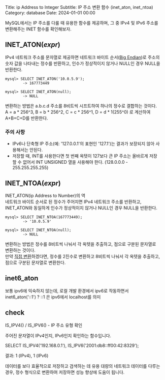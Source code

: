 Title: ip Address to Integer
Subtitle: IP 주소 변환 함수 (inet_aton, inet_ntoa)
Category: database
Date: 2024-01-01 00:00

MySQL에서는 IP 주소를 다룰 때 유용한 함수를 제공하며, 그 중 IPv4 및 IPv6 주소를 변환해주는 INET 함수를 확인해보자.

## INET_ATON(_expr_)

IPv4 네트워크 주소를 문자열로 제공하면 네트워크 바이트 순서([Big Endian](https://www.tcpschool.com/c/c_refer_endian))로 주소의 숫자 값을 나타내는 정수를 반환하고,
인수가 정상적이지 않거나 NULL인 경우 NULL을 반환한다.

```shell
mysql> SELECT INET_ATON('10.0.5.9');  
        -> 167773449
        
mysql> SELECT INET_ATON(null);
        -> NULL
```

변환하는 방법은 a.b.c.d 주소를 8비트씩 시프트하여 하나의 정수로 결합하는 것이다.  
A = a * 256^3, B = b * 256^2, C = c * 256^1, D = d * 1(255^0) 로 계산하여 A+B+C+D를 반환한다.

### 주의 사항

- IPv6나 단축형 IP 주소(예: '127.0.0.1'의 표현인 '127.1')는 결과가 보장되지 않아 사용해서는 안된다.
- 저장할 때, INT를 사용한다면 첫 번째 옥텟이 127보다 큰 IP 주소는 올바르게 저장할 수 없어서 INT UNSIGNED 열을 사용해야 한다. (128.0.0.0 - 255.255.255.255)

## INET_NTOA(_expr_)

INET_ATON(ip Address to Number)의 역  
네트워크 바이트 순서로 된 정수가 주어지면 IPv4 네트워크 주소를 반환하고, INET_ATON와 동일하게 인수가 정상적이지 않거나 NULL인 경우 NULL을 반환한다.

```shell
mysql> SELECT INET_NTOA(167773449);
        -> '10.0.5.9'
        
mysql> SELECT INET_NTOA(null);
        -> NULL
```

변환하는 방법은 정수를 8비트씩 나눠서 각 옥텟을 추출하고, 점으로 구분된 문자열로 변환하는 것이다.  
만약 [직접 변환](https://www.digikey.kr/ko/resources/conversion-calculators/conversion-calculator-number-conversion)하겠다면,
정수를 2진수로 변환하고 8비트씩 나눠서 각 옥텟을 추출하고, 점으로 구분된 문자열로 변환한다.


## inet6_aton

보통 ipv6에 익숙하지 않는데, 로컬 개발 환경에서 ipv6로 작동하면서 inet6_aton('::1') ?
::1 은 ipv6에서 localhost를 의미


## check
IS_IPV4() / IS_IPV6() - IP 주소 유형 확인

주어진 문자열이 IPv4인지, IPv6인지 확인하는 함수입니다.

SELECT IS_IPV4('192.168.0.1'), IS_IPV6('2001:db8::ff00:42:8329');

결과: 1 (IPv4), 1 (IPv6)

데이터를 보다 효율적으로 저장하고 검색하는 데 유용
 대량의 네트워크 데이터를 다루는 경우, 정수 형식으로 변환하여 저장하면 성능 향상에 도움이 됩니다.